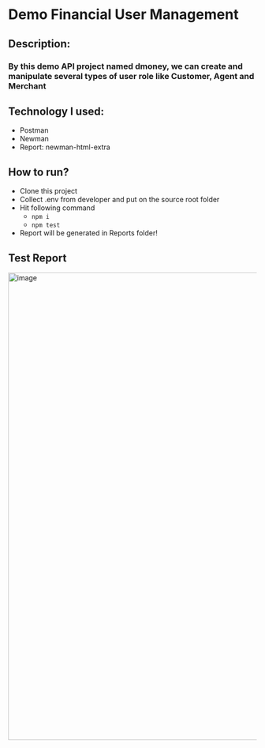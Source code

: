 # Demo Financial User Management
## Description:
### By this demo API project named dmoney, we can create and manipulate several types of user role like Customer, Agent and Merchant

## Technology I used: 
- Postman
- Newman
- Report: newman-html-extra

## How to run?
- Clone this project
- Collect .env from developer and put on the source root folder
- Hit following command
  - ```npm i```
  - ```npm test```
- Report will be generated in Reports folder!

## Test Report

<img width="947" alt="image" src="https://github.com/user-attachments/assets/b1560cfd-6eaa-4432-ac2b-3525d93656ed" />
